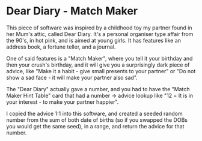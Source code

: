 # Dear Diary - Match Maker
This piece of software was inspired by a childhood toy my partner found in her Mum's attic, called Dear Diary. It's a personal organiser type affair from the 90's, in hot pink, and is aimed at young girls. It has features like an address book, a fortune teller, and a journal. 

One of said features is a "Match Maker", where you tell it your birthday and then your crush's birthday, and it will give you a surprisingly dark piece of advice, like "Make it a habit - give small presents to your partner" or "Do not show a sad face - it will make your partner also sad".

The "Dear Diary" actually gave a number, and you had to have the "Match Maker Hint Table" card that had a number -> advice lookup like "12 = It is in your interest - to make your partner happier".

I copied the advice 1:1 into this software, and created a seeded random number from the sum of both date of births (so if you swapped the DOBs you would get the same seed), in a range, and return the advice for that number.